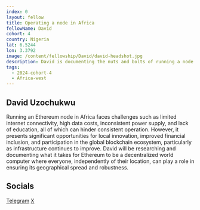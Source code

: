 ```yaml
---
index: 0
layout: fellow
title: Operating a node in Africa
fellowName: David
cohort: 4
country: Nigeria
lat: 6.5244
lon: 3.3792
image: /content/fellowship/David/david-headshot.jpg
description: David is documenting the nuts and bolts of running a node in Nigeria and, more generally, on the African continent and all the challenges that come with it.
tags:
  - 2024-cohort-4
  - Africa-west
---
```


## David Uzochukwu

Running an Ethereum node in Africa faces challenges such as limited internet connectivity, high data costs, inconsistent power supply, and lack of education, all of which can hinder consistent operation. However, it presents significant opportunities for local innovation, improved financial inclusion, and participation in the global blockchain ecosystem, particularly as infrastructure continues to improve. David will be researching and documenting what it takes for Ethereum to be a decentralized world computer where everyone, independently of their location, can play a role in ensuring its geographical spread and robustness.

## Socials 
[Telegram](t.me/nodebridege)
[X](https://x.com/Nodebridgeafric)
